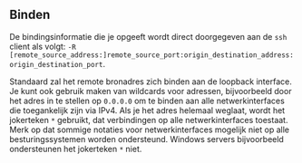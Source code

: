 ## Binden

De bindingsinformatie die je opgeeft wordt direct doorgegeven aan de `ssh` client als volgt: `-R [remote_source_address:]remote_source_port:origin_destination_address:origin_destination_port`.

Standaard zal het remote bronadres zich binden aan de loopback interface. Je kunt ook gebruik maken van wildcards voor adressen, bijvoorbeeld door het adres in te stellen op `0.0.0.0` om te binden aan alle netwerkinterfaces die toegankelijk zijn via IPv4. Als je het adres helemaal weglaat, wordt het jokerteken `*` gebruikt, dat verbindingen op alle netwerkinterfaces toestaat. Merk op dat sommige notaties voor netwerkinterfaces mogelijk niet op alle besturingssystemen worden ondersteund. Windows servers bijvoorbeeld ondersteunen het jokerteken `*` niet.
